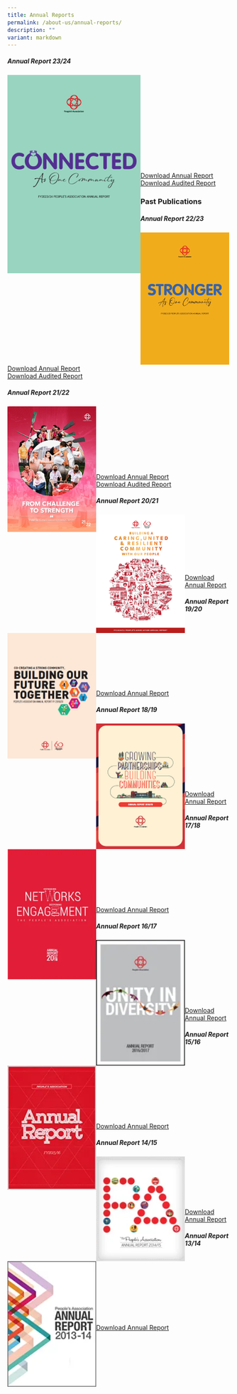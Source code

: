 ```yaml
---
title: Annual Reports
permalink: /about-us/annual-reports/
description: ""
variant: markdown
---
```

#####  Annual Report 23/24

<img style="width:300px" align="left" src="/images/About%20Us/Annual%20Reports/AR_Thumbnail.jpg">

<br><br><br>
<br><br><br><br><br><br><br><br><br>

[Download Annual Report ](https://go.gov.sg/pa-annual-report-2223)<br>
[Download Audited Report](/files/About%20Us/Annual%20Reports/Peoples_Association_Financial_Statements_2024.pdf)
<br>
### Past Publications

##### Annual Report 22/23



<img style="width:200px" align="left" src="/images/About%20Us/Annual%20Reports/20231002%20pa%20ar%20thumbnail%201131%20x%201684%20(v2).png"><br><br><br><br><br><br><br><br>

[Download Annual Report ](https://go.gov.sg/pa-annual-report-2223)<br>
[Download Audited Report](/files/About%20Us/Annual%20Reports/pa%20financial%20statements%202223.pdf)
<br>
##### Annual Report 21/22



<img style="width:200px" align="left" src="/images/About%20Us/Annual%20Reports/PA%20AR%202122.png"><br><br><br><br><br><br><br><br>

[Download Annual Report ](https://go.gov.sg/pa-annual-report-2122)<br>
[Download Audited Report](/files/About%20Us/Annual%20Reports/Financial%20Statement%202122.pdf)
##### Annual Report 20/21



<img style="width:200px" align="left" src="/images/About%20Us/Annual%20Reports/AR20.png"><br><br><br><br><br><br><br>

[Download Annual Report](https://go.gov.sg/pa-annual-report-2021)

##### Annual Report 19/20



<img style="width:200px" align="left" src="/images/About%20Us/Annual%20Reports/AR19.png"><br><br><br><br><br><br><br><br>

[Download Annual Report](/files/About%20Us/Annual%20Reports/pa-annual-report-1920.pdf)			

##### Annual Report 18/19


<img style="width:200px" align="left" src="/images/About%20Us/Annual%20Reports/AR18.png"><br><br><br><br><br><br><br><br>

[Download Annual Report]( https://go.gov.sg/pa-annual-report-1819)

##### Annual Report 17/18

<img style="width:200px" align="left" src="/images/About%20Us/Annual%20Reports/AR17-2.png"><br><br><br><br><br><br><br><br>

[Download Annual Report](/files/About%20Us/Annual%20Reports/pa-annual-report-1718.pdf)
##### Annual Report 16/17


<img style="width:200px" align="left" src="/images/About%20Us/Annual%20Reports/AR16.png"><br><br><br><br><br><br><br><br>

[Download Annual Report](/files/About%20Us/Annual%20Reports/pa-annual-report-1617.pdf)
##### Annual Report 15/16


<img style="width:200px" align="left" src="/images/About%20Us/Annual%20Reports/AR15.png"><br><br><br><br><br><br><br><br>
																					 
[Download Annual Report](/files/About%20Us/Annual%20Reports/pa-annual-report-1516.pdf)

##### Annual Report 14/15


<img style="width:200px" align="left" src="/images/About%20Us/Annual%20Reports/AR14.png"><br><br><br><br><br><br>

[Download Annual Report](/files/About%20Us/Annual%20Reports/pa-annual-report-1415.pdf)

##### Annual Report 13/14



<img style="width:200px" align="left" src="/images/About%20Us/Annual%20Reports/AR13.png"><br><br><br><br><br><br><br><br>

[Download Annual Report](/files/About%20Us/Annual%20Reports/pa-annual-report-1314.pdf)